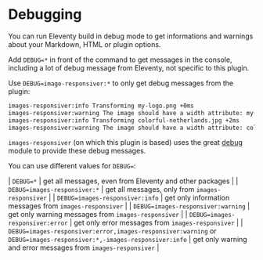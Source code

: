 # Debugging

You can run Eleventy build in debug mode to get informations and warnings about your Markdown, HTML or plugin options.

Add `DEBUG=*` in front of the command to get messages in the console, including a lot of debug message from Eleventy, not specific to this plugin.

Use `DEBUG=image-responsiver:*` to only get debug messages from the plugin:

```bash
images-responsiver:info Transforming my-logo.png +0ms
images-responsiver:warning The image should have a width attribute: my-logo.png +0ms
images-responsiver:info Transforming colorful-netherlands.jpg +2ms
images-responsiver:warning The image should have a width attribute: colorful-netherlands.jpg +1ms
```

`images-responsiver` (on which this plugin is based) uses the great [debug](https://github.com/visionmedia/debug) module to provide these debug messages.

You can use different values for `DEBUG=`:

| `DEBUG=*` | get all messages, even from Eleventy and other packages |
| `DEBUG=images-responsiver:*` | get all messages, only from `images-responsiver` |
| `DEBUG=images-responsiver:info` | get only information messages from `images-responsiver` |
| `DEBUG=images-responsiver:warning` | get only warning messages from `images-responsiver` |
| `DEBUG=images-responsiver:error` | get only error messages from `images-responsiver` |
| `DEBUG=images-responsiver:error,images-responsiver:warning` or `DEBUG=images-responsiver:*,-images-responsiver:info` | get only warning and error messages from `images-responsiver` |
